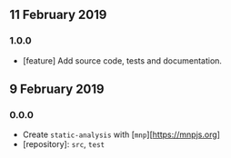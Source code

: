 ## 11 February 2019

### 1.0.0

- [feature] Add source code, tests and documentation.

## 9 February 2019

### 0.0.0

- Create `static-analysis` with [`mnp`][https://mnpjs.org]
- [repository]: `src`, `test`
